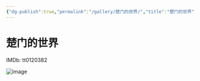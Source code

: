 ```yaml
---
{"dg-publish":true,"permalink":"/gallery/楚门的世界/","title":"楚门的世界"}
---
```



# 楚门的世界

IMDb: tt0120382

![image](https://img3.doubanio.com/view/photo/s_ratio_poster/public/p479682972.webp)
